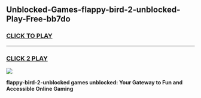 
## Unblocked-Games-flappy-bird-2-unblocked-Play-Free-bb7do
<h3>
<a href="https://premium76.site?title=flappy-bird-2-unblocked&ref=21A">CLICK TO PLAY</a></h3>
<hr>

<h3>
<a href="https://premium76.site?title=flappy-bird-2-unblocked&ref=21A">CLICK 2 PLAY</a>
  
</h3>

<a href="https://premium76.site?title=flappy-bird-2-unblocked&ref=21A"><img src="https://clearcache.store/games.png"></a>


**flappy-bird-2-unblocked games unblocked: Your Gateway to Fun and Accessible Online Gaming**
